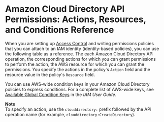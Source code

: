 # Amazon Cloud Directory API Permissions: Actions, Resources, and Conditions Reference<a name="UsingWithDS_IAM_CD_ResourcePermissions"></a>

When you are setting up [Access Control](iam_auth_access.md#access_control) and writing permissions policies that you can attach to an IAM identity \(identity\-based policies\), you can use the following table as a reference\. The each Amazon Cloud Directory API operation, the corresponding actions for which you can grant permissions to perform the action, the AWS resource for which you can grant the permissions\.  You specify the actions in the policy's `Action` field and the resource value in the policy's `Resource` field\. 

You can use AWS\-wide condition keys in your Amazon Cloud Directory policies to express conditions\. For a complete list of AWS\-wide keys, see [Available Global Condition Keys](http://docs.aws.amazon.com/IAM/latest/UserGuide/reference_policies_condition-keys.html#AvailableKeys) in the *IAM User Guide*\. 

**Note**  
To specify an action, use the `clouddirectory:` prefix followed by the API operation name \(for example, `clouddirectory:CreateDirectory`\)\.